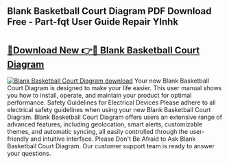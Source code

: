 ## Blank Basketball Court Diagram PDF Download Free - Part-fqt User Guide Repair YInhk

# <h2><a href="http://dfk1bs3.blite.top/?on=Blank+Basketball+Court+Diagram">🔗Download New 👉🔴 Blank Basketball Court Diagram</a></h2>

[![Blank Basketball Court Diagram download](https://i.imgur.com/lujVjoI.png)](http://dfk1bs3.blite.top/?on=Blank+Basketball+Court+Diagram)
Your new Blank Basketball Court Diagram is designed to make your life easier. This user manual shows you how to install, operate, and maintain your product for optimal performance. Safety Guidelines for Electrical Devices Please adhere to all electrical safety guidelines when using your new Blank Basketball Court Diagram. Blank Basketball Court Diagram offers users an extensive range of advanced features, including geolocation, smart alerts, customizable themes, and automatic syncing, all easily controlled through the user-friendly and intuitive interface. Please Don't Be Afraid to Ask Blank Basketball Court Diagram. Our customer support team is ready to answer your questions.
